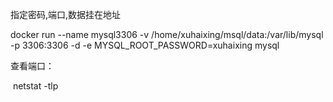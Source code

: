 指定密码,端口,数据挂在地址

docker run --name mysql3306 -v /home/xuhaixing/msql/data:/var/lib/mysql -p 3306:3306 -d -e MYSQL_ROOT_PASSWORD=xuhaixing mysql    

 

查看端口：

​    netstat -tlp